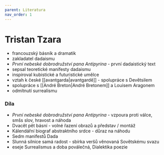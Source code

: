 ```yaml
---
parent: Literatura
nav_order: 1
---
```

# Tristan Tzara
- francouzský básník a dramatik
- zakladatel dadaismu
- *První nebeské dobrodružství pana Antipyrina* - první dadaistický text
- sepsal teoretické manifesty dadaismu
- inspiroval kubistické a futuristické umělce
- vztah k české [[avantgarda|avantgardě]] - spolupráce s Devětsilem
- spolupráce s [[André Breton|André Bretonem]] a Louisem Aragonem
- odmítnutí surrealismu

### Díla
- *První nebeské dobrodružství pana Antipyrina* - vzpoura proti válce, smšs slov, hravost a náhoda
- Dvacět pět básní - volné řazení obrazů a představ / montáž
- Kálendářní biograf abstraktního srdce - důraz na náhodu
- Sedm manifestů Dada
- Slunná silnice samá radost - sbírka veršů věnovaná Sovětskému svazu
- eseje Surrealismus a doba poválečná, Dialektika poezie